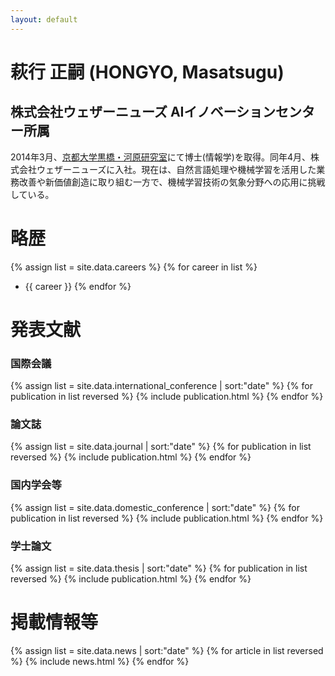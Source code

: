 ```yaml
---
layout: default
---
```


# 萩行 正嗣 (HONGYO, Masatsugu)
## 株式会社ウェザーニューズ AIイノベーションセンター所属
2014年3月、[京都大学黒橋・河原研究室](http://nlp.ist.i.kyoto-u.ac.jp/)にて博士(情報学)を取得。同年4月、株式会社ウェザーニューズに入社。現在は、自然言語処理や機械学習を活用した業務改善や新価値創造に取り組む一方で、機械学習技術の気象分野への応用に挑戦している。

# 略歴
{% assign list = site.data.careers %}
{% for career in list %}
 - {{ career }}
{% endfor %}

# 発表文献

### 国際会議
{% assign list = site.data.international_conference | sort:"date" %}
{% for publication in list reversed %}
{% include publication.html %}
{% endfor %}

### 論文誌
{% assign list = site.data.journal | sort:"date" %}
{% for publication in list reversed %}
{% include publication.html %}
{% endfor %}

### 国内学会等
{% assign list = site.data.domestic_conference | sort:"date" %}
{% for publication in list reversed %}
{% include publication.html %}
{% endfor %}

### 学士論文
{% assign list = site.data.thesis | sort:"date" %}
{% for publication in list reversed %}
{% include publication.html %}
{% endfor %}


# 掲載情報等
{% assign list = site.data.news | sort:"date" %}
{% for article in list reversed %}
{% include news.html %}
{% endfor %}


